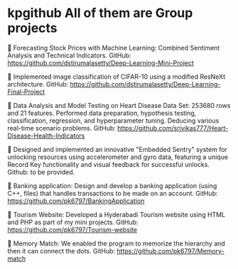 # kpgithub All of them are Group projects
	Forecasting Stock Prices with Machine Learning: Combined Sentiment Analysis and Technical Indicators. GitHub: https://github.com/dstirumalasetty/Deep-Learning-Mini-Project 

	Implemented image classification of CIFAR-10 using a modified ResNeXt architecture. GitHub: https://github.com/dstirumalasetty/Deep-Learning-Final-Project

	Data Analysis and Model Testing on Heart Disease Data Set: 253680 rows and 21 features. Performed data preparation, hypothesis testing, classification, regression, and hyperparameter tuning. Deducing various real-time scenario problems. GitHub: https://github.com/srivikas777/Heart-Disease-Health-Indicators

	Designed and implemented an innovative "Embedded Sentry" system for unlocking resources using accelerometer and gyro data, featuring a unique Record Key functionality and visual feedback for successful unlocks. Github: to be provided.

	Banking application: Design and develop a banking application (using C++, files) that handles transactions to be made on an account. GitHub: https://github.com/pk6797/BankingApplication

	Tourism Website: Developed a Hyderabadi Tourism website using HTML and PHP as part of my mini projects. GitHub: https://github.com/pk6797/Tourism-website

	Memory Match: We enabled the program to memorize the hierarchy and then it can connect the dots. GitHub: https://github.com/pk6797/Memory-match
